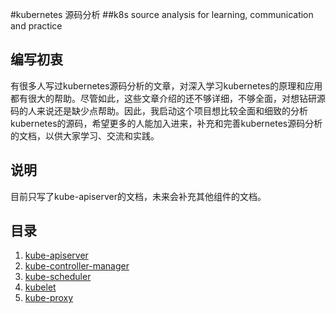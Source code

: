 #kubernetes 源码分析
##k8s source analysis for learning, communication and practice
## 编写初衷
有很多人写过kubernetes源码分析的文章，对深入学习kubernetes的原理和应用都有很大的帮助。尽管如此，这些文章介绍的还不够详细，不够全面，对想钻研源码的人来说还是缺少点帮助。因此，我启动这个项目想比较全面和细致的分析kubernetes的源码，希望更多的人能加入进来，补充和完善kubernetes源码分析的文档，以供大家学习、交流和实践。
## 说明
目前只写了kube-apiserver的文档，未来会补充其他组件的文档。
## 目录
1. [kube-apiserver](/kube-apiserver/kube-apiserver.md)
2. [kube-controller-manager](/kube-controller-manager/kube-controller-manager.md)
3. [kube-scheduler](/kube-scheduler/kube-scheduler.md)
4. [kubelet](/kubelet/kubelet.md)
5. [kube-proxy](/kube-proxy/kube-proxy.md)
